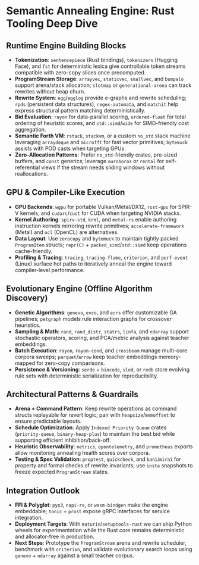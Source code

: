 # Semantic Annealing Engine: Rust Tooling Deep Dive

## Runtime Engine Building Blocks
- **Tokenization**: `sentencepiece` (Rust bindings), `tokenizers` (Hugging Face), and `fst` for deterministic lexica give controllable token streams compatible with zero-copy slices once precomputed.
- **ProgramStream Storage**: `arrayvec`, `staticvec`, `smallvec`, and `bumpalo` support arena/stack allocation; `slotmap` or `generational-arena` can track rewrites without heap churn.
- **Rewrite System**: `egg`/`egglog` provide e-graphs and rewrite scheduling; `rpds` (persistent data structures), `regex-automata`, and `matchit` help express structural pattern matching deterministically.
- **Bid Evaluation**: `rayon` for data-parallel scoring, `ordered-float` for total ordering of heuristic scores, and `std::simd`/`wide` for SIMD-friendly cost aggregation.
- **Semantic Forth VM**: `rstack`, `stackvm`, or a custom `no_std` stack machine leveraging `arraydeque` and `microfft` for fast vector primitives; `bytemuck` assists with POD casts when targeting GPUs.
- **Zero-Allocation Patterns**: Prefer `no_std`-friendly crates, pre-sized buffers, and `const` generics; leverage `ouroboros` or `rental` for self-referential views if the stream needs sliding windows without reallocations.

## GPU & Compiler-Like Execution
- **GPU Backends**: `wgpu` for portable Vulkan/Metal/DX12, `rust-gpu` for SPIR-V kernels, and `cudarc`/`cust` for CUDA when targeting NVIDIA stacks.
- **Kernel Authoring**: `spirv-std`, `krnl`, and `metal-rs` enable authoring instruction kernels mirroring rewrite primitives; `accelerate-framework` (Metal) and `ocl` (OpenCL) are alternatives.
- **Data Layout**: Use `zerocopy` and `bytemuck` to maintain tightly packed `ProgramItem` structs; `repr(C)` + `packed_simd`/`std::simd` keep operations cache-friendly.
- **Profiling & Tracing**: `tracing`, `tracing-flame`, `criterion`, and `perf-event` (Linux) surface hot paths to iteratively anneal the engine toward compiler-level performance.

## Evolutionary Engine (Offline Algorithm Discovery)
- **Genetic Algorithms**: `genevo`, `evco`, and `ecrs` offer customizable GA pipelines; `petgraph` models rule interaction graphs for crossover heuristics.
- **Sampling & Math**: `rand`, `rand_distr`, `statrs`, `linfa`, and `ndarray` support stochastic operators, scoring, and PCA/metric analysis against teacher embeddings.
- **Batch Execution**: `rayon`, `rayon-cond`, and `crossbeam` manage multi-core corpora sweeps; `parquet`/`arrow` keep teacher embeddings memory-mapped for zero-copy comparisons.
- **Persistence & Versioning**: `serde` + `bincode`, `sled`, or `redb` store evolving rule sets with deterministic serialization for reproducibility.

## Architectural Patterns & Guardrails
- **Arena + Command Pattern**: Keep rewrite operations as command structs replayable for revert logic; pair with `heapsize`/`memoffset` to ensure predictable layouts.
- **Schedule Optimization**: Apply `Indexed Priority Queue` crates (`priority-queue`, `binary-heap-plus`) to maintain the best bid while supporting efficient inhibition/back-off.
- **Heuristic Observability**: `metrics`, `opentelemetry`, and `prometheus` exports allow monitoring annealing health scores over corpora.
- **Testing & Spec Validation**: `proptest`, `quickcheck`, and `kani`/`mirai` for property and formal checks of rewrite invariants; use `insta` snapshots to freeze expected `ProgramStream` states.

## Integration Outlook
- **FFI & Polyglot**: `pyo3`, `napi-rs`, or `wasm-bindgen` make the engine embeddable; `tonic` + `prost` expose gRPC interfaces for service integration.
- **Deployment Targets**: With `maturin`/`setuptools-rust` we can ship Python wheels for experimentation while the Rust core remains deterministic and allocator-free in production.
- **Next Steps**: Prototype the `ProgramStream` arena and rewrite scheduler, benchmark with `criterion`, and validate evolutionary search loops using `genevo` + `ndarray` against a small teacher corpus.
